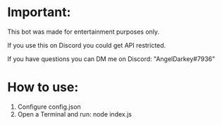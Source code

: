 # Important:
This bot was made for entertainment purposes only.

If you use this on Discord you could get API restricted.

If you have questions you can DM me on Discord: "AngelDarkey#7936"

# How to use:
1. Configure config.json
2. Open a Terminal and run: node index.js

